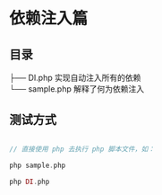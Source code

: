 # 依赖注入篇

## 目录

├── DI.php  实现自动注入所有的依赖  
└── sample.php  解释了何为依赖注入  

## 测试方式

```php

// 直接使用 php 去执行 php 脚本文件，如：

php sample.php

php DI.php

```

